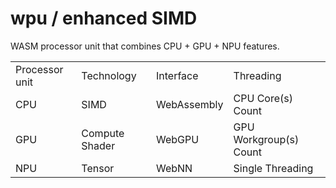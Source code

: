 # wpu / enhanced SIMD
WASM processor unit that combines CPU + GPU + NPU features. 

<table>
<tr>
<td>Processor unit</td>
<td>Technology</td>
<td>Interface</td>
<td>Threading</td>
</tr>

<tr>
<td>CPU</td>
<td>SIMD</td>
<td>WebAssembly</td>
<td>CPU Core(s) Count</td>
</tr>


<tr>
<td>GPU</td>
<td>Compute Shader</td>
<td>WebGPU</td>
<td>GPU Workgroup(s) Count</td>
</tr>


<tr>
<td>NPU</td>
<td>Tensor</td>
<td>WebNN</td>
<td>Single Threading</td>
</tr>


</table>